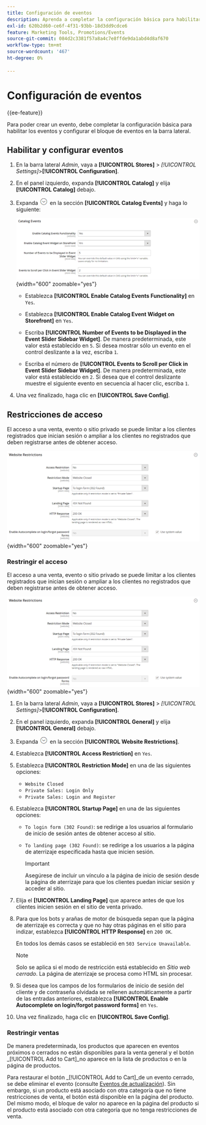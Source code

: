 ```yaml
---
title: Configuración de eventos
description: Aprenda a completar la configuración básica para habilitar eventos y configurar el bloque de eventos en la barra lateral de la tienda.
exl-id: 620b2d60-ce6f-4f31-93bb-18d3dd9cdce6
feature: Marketing Tools, Promotions/Events
source-git-commit: 084d2c3381f57a8a4c7e8ffde9da1abd4d8af670
workflow-type: tm+mt
source-wordcount: '467'
ht-degree: 0%

---
```


# Configuración de eventos

{{ee-feature}}

Para poder crear un evento, debe completar la configuración básica para habilitar los eventos y configurar el bloque de eventos en la barra lateral.

## Habilitar y configurar eventos

1. En la barra lateral _Admin_, vaya a **[!UICONTROL Stores]** > _[!UICONTROL Settings]_>**[!UICONTROL Configuration]**.

1. En el panel izquierdo, expanda **[!UICONTROL Catalog]** y elija **[!UICONTROL Catalog]** debajo.

1. Expanda ![Selector de expansión](../assets/icon-display-expand.png) en la sección **[!UICONTROL Catalog Events]** y haga lo siguiente:

   ![Configuración del catálogo: eventos de catálogo](../configuration-reference/catalog/assets/catalog-events.png){width="600" zoomable="yes"}

   - Establezca **[!UICONTROL Enable Catalog Events Functionality]** en `Yes`.

   - Establezca **[!UICONTROL Enable Catalog Event Widget on Storefront]** en `Yes`.

   - Escriba **[!UICONTROL Number of Events to be Displayed in the Event Slider Sidebar Widget]**. De manera predeterminada, este valor está establecido en `5`. Si desea mostrar sólo un evento en el control deslizante a la vez, escriba `1`.

   - Escriba el número de **[!UICONTROL Events to Scroll per Click in Event Slider Sidebar Widget]**. De manera predeterminada, este valor está establecido en `2`. Si desea que el control deslizante muestre el siguiente evento en secuencia al hacer clic, escriba `1`.

1. Una vez finalizado, haga clic en **[!UICONTROL Save Config]**.

## Restricciones de acceso

El acceso a una venta, evento o sitio privado se puede limitar a los clientes registrados que inician sesión o ampliar a los clientes no registrados que deben registrarse antes de obtener acceso.

![Configuración general - restricciones del sitio web](../configuration-reference/general/assets/general-website-restrictions.png){width="600" zoomable="yes"}

### Restringir el acceso

El acceso a una venta, evento o sitio privado se puede limitar a los clientes registrados que inician sesión o ampliar a los clientes no registrados que deben registrarse antes de obtener acceso.

![Configuración general - restricciones del sitio web](../configuration-reference/general/assets/general-website-restrictions.png){width="600" zoomable="yes"}

1. En la barra lateral _Admin_, vaya a **[!UICONTROL Stores]** > _[!UICONTROL Settings]_>**[!UICONTROL Configuration]**.

1. En el panel izquierdo, expanda **[!UICONTROL General]** y elija **[!UICONTROL General]** debajo.

1. Expanda ![Selector de expansión](../assets/icon-display-expand.png) en la sección **[!UICONTROL Website Restrictions]**.

1. Establezca **[!UICONTROL Access Restriction]** en `Yes`.

1. Establezca **[!UICONTROL Restriction Mode]** en una de las siguientes opciones:

   - `Website Closed`
   - `Private Sales: Login Only`
   - `Private Sales: Login and Register`

1. Establezca **[!UICONTROL Startup Page]** en una de las siguientes opciones:

   - `To login form (302 Found)`: se redirige a los usuarios al formulario de inicio de sesión antes de obtener acceso al sitio.

   - `To landing page (302 Found)`: se redirige a los usuarios a la página de aterrizaje especificada hasta que inicien sesión.

     >[!IMPORTANT]
     >
     >Asegúrese de incluir un vínculo a la página de inicio de sesión desde la página de aterrizaje para que los clientes puedan iniciar sesión y acceder al sitio.

1. Elija el **[!UICONTROL Landing Page]** que aparece antes de que los clientes inicien sesión en el sitio de venta privado.

1. Para que los bots y arañas de motor de búsqueda sepan que la página de aterrizaje es correcta y que no hay otras páginas en el sitio para indizar, establezca **[!UICONTROL HTTP Response]** en `200 OK`.

   En todos los demás casos se estableció en `503 Service Unavailable`.

   >[!NOTE]
   >
   >Solo se aplica si el modo de restricción está establecido en _Sitio web cerrado_. La página de aterrizaje se procesa como HTML sin procesar.

1. Si desea que los campos de los formularios de inicio de sesión del cliente y de contraseña olvidada se rellenen automáticamente a partir de las entradas anteriores, establezca **[!UICONTROL Enable Autocomplete on login/forgot password forms]** en `Yes`.

1. Una vez finalizado, haga clic en **[!UICONTROL Save Config]**.

### Restringir ventas

De manera predeterminada, los productos que aparecen en eventos próximos o cerrados no están disponibles para la venta general y el botón _[!UICONTROL Add to Cart]_no aparece en la lista de productos o en la página de productos.

Para restaurar el botón _[!UICONTROL Add to Cart]_de un evento cerrado, se debe eliminar el evento (consulte [Eventos de actualización](event-create.md#update-events)). Sin embargo, si un producto está asociado con otra categoría que no tiene restricciones de venta, el botón está disponible en la página del producto. Del mismo modo, el bloque de valor no aparece en la página del producto si el producto está asociado con otra categoría que no tenga restricciones de venta.
